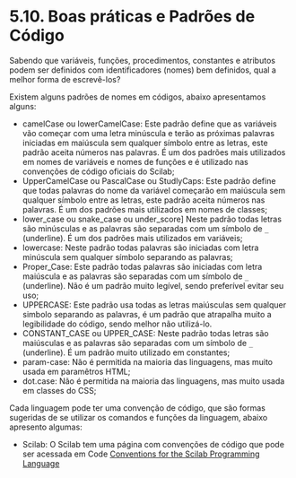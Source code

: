 # 5.10. Boas práticas e Padrões de Código

Sabendo que variáveis, funções, procedimentos, constantes e atributos podem ser definidos com identificadores (nomes) bem definidos, qual a melhor forma de escrevê-los?

Existem alguns padrões de nomes em códigos, abaixo apresentamos alguns:

* camelCase ou lowerCamelCase: Este padrão define que as variáveis vão começar com uma letra minúscula e terão as próximas palavras iniciadas em maiúscula sem qualquer símbolo entre as letras, este padrão aceita números nas palavras. É um dos padrões mais utilizados em nomes de variáveis e nomes de funções e é utilizado nas convenções de código oficiais do Scilab;
* UpperCamelCase ou PascalCase ou StudlyCaps: Este padrão define que todas palavras do nome da variável começarão em maiúscula sem qualquer símbolo entre as letras, este padrão aceita números nas palavras. É um dos padrões mais utilizados em nomes de classes;
* lower_case ou snake_case ou under_score] Neste padrão todas letras são minúsculas e as palavras são separadas com um símbolo de `_` (underline). É um dos padrões mais utilizados em variáveis;
* lowercase: Neste padrão todas palavras são iniciadas com letra minúscula sem qualquer símbolo separando as palavras;
* Proper_Case: Este padrão todas palavras são iniciadas com letra maiúscula e as palavras são separadas com um símbolo de `_` (underline). Não é um padrão muito legível, sendo preferível evitar seu uso;
* UPPERCASE: Este padrão usa todas as letras maiúsculas sem qualquer simbolo separando as palavras, é um padrão que atrapalha muito a legibilidade do código, sendo melhor não utilizá-lo.
* CONSTANT_CASE ou UPPER_CASE: Neste padrão todas letras são maiúsculas e as palavras são separadas com um símbolo de `_` (underline). É um padrão muito utilizado em constantes;
* param-case: Não é permitida na maioria das linguagens, mas muito usada em paramêtros HTML;
* dot.case: Não é permitida na maioria das linguagens, mas muito usada em classes do CSS;

Cada linguagem pode ter uma convenção de código, que são formas sugeridas de se utilizar os comandos e funções da linguagem, abaixo apresento algumas:

* Scilab: O Scilab tem uma página com convenções de código que pode ser acessada em Code [Conventions for the Scilab Programming Language](https://wiki.scilab.org/Code%20Conventions%20for%20the%20Scilab%20Programming%20Language)

